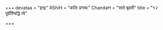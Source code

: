 +++
devataa = "इन्द्रः"
RShiH = "कलिः प्रगाथः"
ChandaH = "सतो बृहती"
title = "१२ पूर्वीश्चिद्धि त्वे"

+++
